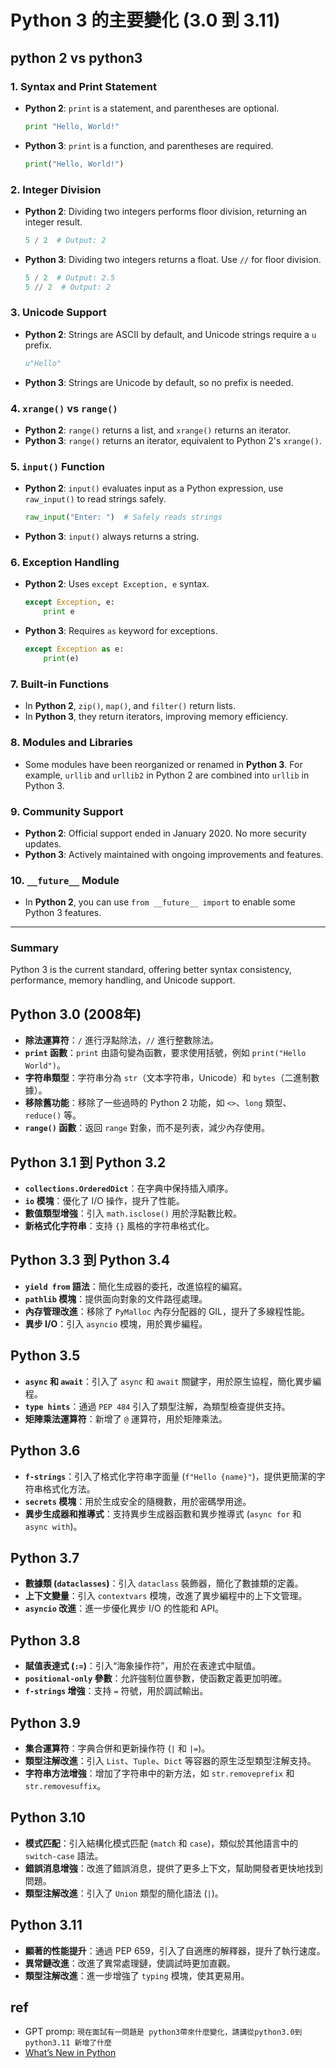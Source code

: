 # Python 3 的主要變化 (3.0 到 3.11)

## python 2 vs python3
### 1. Syntax and Print Statement
- **Python 2**: `print` is a statement, and parentheses are optional.
    ```python
    print "Hello, World!"
    ```
- **Python 3**: `print` is a function, and parentheses are required.
    ```python
    print("Hello, World!")
    ```

### 2. Integer Division
- **Python 2**: Dividing two integers performs floor division, returning an integer result. 
    ```python
    5 / 2  # Output: 2
    ```
- **Python 3**: Dividing two integers returns a float. Use `//` for floor division.
    ```python
    5 / 2  # Output: 2.5
    5 // 2  # Output: 2
    ```

### 3. Unicode Support
- **Python 2**: Strings are ASCII by default, and Unicode strings require a `u` prefix.
    ```python
    u"Hello"
    ```
- **Python 3**: Strings are Unicode by default, so no prefix is needed.

### 4. `xrange()` vs `range()`
- **Python 2**: `range()` returns a list, and `xrange()` returns an iterator.
- **Python 3**: `range()` returns an iterator, equivalent to Python 2's `xrange()`.

### 5. `input()` Function
- **Python 2**: `input()` evaluates input as a Python expression, use `raw_input()` to read strings safely.
    ```python
    raw_input("Enter: ")  # Safely reads strings
    ```
- **Python 3**: `input()` always returns a string.

### 6. Exception Handling
- **Python 2**: Uses `except Exception, e` syntax.
    ```python
    except Exception, e:
        print e
    ```
- **Python 3**: Requires `as` keyword for exceptions.
    ```python
    except Exception as e:
        print(e)
    ```

### 7. Built-in Functions
- In **Python 2**, `zip()`, `map()`, and `filter()` return lists.
- In **Python 3**, they return iterators, improving memory efficiency.

### 8. Modules and Libraries
- Some modules have been reorganized or renamed in **Python 3**. For example, `urllib` and `urllib2` in Python 2 are combined into `urllib` in Python 3.

### 9. Community Support
- **Python 2**: Official support ended in January 2020. No more security updates.
- **Python 3**: Actively maintained with ongoing improvements and features.

### 10. `__future__` Module
- In **Python 2**, you can use `from __future__ import` to enable some Python 3 features.

---

### Summary
Python 3 is the current standard, offering better syntax consistency, performance, memory handling, and Unicode support.


## Python 3.0 (2008年)
- **除法運算符**：`/` 進行浮點除法，`//` 進行整數除法。
- **`print` 函數**：`print` 由語句變為函數，要求使用括號，例如 `print("Hello World")`。
- **字符串類型**：字符串分為 `str`（文本字符串，Unicode）和 `bytes`（二進制數據）。
- **移除舊功能**：移除了一些過時的 Python 2 功能，如 `<>`、`long` 類型、`reduce()` 等。
- **`range()` 函數**：返回 `range` 對象，而不是列表，減少內存使用。

## Python 3.1 到 Python 3.2
- **`collections.OrderedDict`**：在字典中保持插入順序。
- **`io` 模塊**：優化了 I/O 操作，提升了性能。
- **數值類型增強**：引入 `math.isclose()` 用於浮點數比較。
- **新格式化字符串**：支持 `{}` 風格的字符串格式化。

## Python 3.3 到 Python 3.4
- **`yield from` 語法**：簡化生成器的委托，改進協程的編寫。
- **`pathlib` 模塊**：提供面向對象的文件路徑處理。
- **內存管理改進**：移除了 `PyMalloc` 內存分配器的 GIL，提升了多線程性能。
- **異步 I/O**：引入 `asyncio` 模塊，用於異步編程。

## Python 3.5
- **`async` 和 `await`**：引入了 `async` 和 `await` 關鍵字，用於原生協程，簡化異步編程。
- **`type hints`**：通過 `PEP 484` 引入了類型注解，為類型檢查提供支持。
- **矩陣乘法運算符**：新增了 `@` 運算符，用於矩陣乘法。

## Python 3.6
- **`f-strings`**：引入了格式化字符串字面量 (`f"Hello {name}"`)，提供更簡潔的字符串格式化方法。
- **`secrets` 模塊**：用於生成安全的隨機數，用於密碼學用途。
- **異步生成器和推導式**：支持異步生成器函數和異步推導式 (`async for` 和 `async with`)。

## Python 3.7
- **數據類 (`dataclasses`)**：引入 `dataclass` 裝飾器，簡化了數據類的定義。
- **上下文變量**：引入 `contextvars` 模塊，改進了異步編程中的上下文管理。
- **`asyncio` 改進**：進一步優化異步 I/O 的性能和 API。

## Python 3.8
- **賦值表達式 (`:=`)**：引入“海象操作符”，用於在表達式中賦值。
- **`positional-only` 參數**：允許強制位置參數，使函數定義更加明確。
- **`f-strings` 增強**：支持 `=` 符號，用於調試輸出。

## Python 3.9
- **集合運算符**：字典合併和更新操作符 (`|` 和 `|=`)。
- **類型注解改進**：引入 `List`、`Tuple`、`Dict` 等容器的原生泛型類型注解支持。
- **字符串方法增強**：增加了字符串中的新方法，如 `str.removeprefix` 和 `str.removesuffix`。

## Python 3.10
- **模式匹配**：引入結構化模式匹配 (`match` 和 `case`)，類似於其他語言中的 `switch-case` 語法。
- **錯誤消息增強**：改進了錯誤消息，提供了更多上下文，幫助開發者更快地找到問題。
- **類型注解改進**：引入了 `Union` 類型的簡化語法 (`|`)。

## Python 3.11
- **顯著的性能提升**：通過 PEP 659，引入了自適應的解釋器，提升了執行速度。
- **異常鏈改進**：改進了異常處理鏈，使調試時更加直觀。
- **類型注解改進**：進一步增強了 `typing` 模塊，使其更易用。


## ref
* GPT promp: `現在面試有一問題是 python3帶來什麼變化，請講從python3.0到python3.11 新增了什麼`
* [What’s New in Python](https://docs.python.org/3/whatsnew/index.html)
